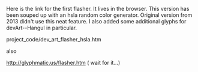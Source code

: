 Here is the link for the first flasher.  It lives in the browser.  This version has been souped up with an hsla 
random color generator.  Original version from 2013 didn't use this neat feature.  I also added some additional glyphs for 
devArt--Hangul in particular.

project_code/dev_art_flasher_hsla.htm

also

http://glyphmatic.us/flasher.htm ( wait for it...)
